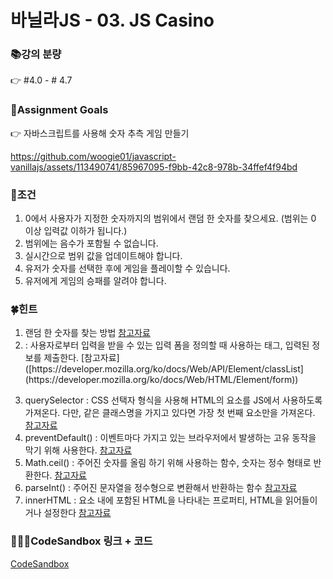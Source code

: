 # 바닐라JS - 03. JS Casino

### 📚강의 분량
👉 #4.0 - # 4.7

### 🥅Assignment Goals
👉 자바스크립트를 사용해 숫자 추측 게임 만들기

https://github.com/woogie01/javascript-vanillajs/assets/113490741/85967095-f9bb-42c8-978b-34ffef4f94bd

### 📕조건

1. 0에서 사용자가 지정한 숫자까지의 범위에서 랜덤 한 숫자를 찾으세요. (범위는 0 이상 입력값 이하가 됩니다.)
1. 범위에는 음수가 포함될 수 없습니다.
1. 실시간으로 범위 값을 업데이트해야 합니다.
1. 유저가 숫자를 선택한 후에 게임을 플레이할 수 있습니다.
1. 유저에게 게임의 승패를 알려야 합니다.

### 🍀힌트
1. 랜덤 한 숫자를 찾는 방법 [참고자료]([https://developer.mozilla.org/ko/docs/Web/JavaScript/Reference/Statements/if...else](https://nomadcoders.co/javascript-for-beginners/lectures/2911))
1. <form> : 사용자로부터 입력을 받을 수 있는 입력 폼을 정의할 때 사용하는 태그, 입력된 정보를 제출한다. [참고자료]([https://developer.mozilla.org/ko/docs/Web/API/Element/classList](https://developer.mozilla.org/ko/docs/Web/HTML/Element/form))
1. querySelector : CSS 선택자 형식을 사용해 HTML의 요소를 JS에서 사용하도록 가져온다. 다만, 같은 클래스명을 가지고 있다면 가장 첫 번째 요소만을 가져온다. [참고자료](https://developer.mozilla.org/ko/docs/Web/API/Document/querySelector)
1. preventDefault() : 이벤트마다 가지고 있는 브라우저에서 발생하는 고유 동작을 막기 위해 사용한다. [참고자료]([https://developer.mozilla.org/ko/docs/Web/API/Element/classList](https://developer.mozilla.org/ko/docs/Web/API/Event/preventDefault))
1. Math.ceil() : 주어진 숫자를 올림 하기 위해 사용하는 함수, 숫자는 정수 형태로 반환한다. [참고자료](https://developer.mozilla.org/ko/docs/Web/JavaScript/Reference/Global_Objects/Math/ceil)
1. parseInt() : 주어진 문자열을 정수형으로 변환해서 반환하는 함수 [참고자료](https://developer.mozilla.org/ko/docs/Web/JavaScript/Reference/Global_Objects/parseInt)
1. innerHTML : 요소 내에 포함된 HTML을 나타내는 프로퍼티, HTML을 읽어들이거나 설정한다 [참고자료](https://developer.mozilla.org/ko/docs/Web/API/Element/innerHTML)

### 👨🏻‍💻CodeSandbox 링크 + 코드  
[CodeSandbox](https://codesandbox.io/p/sandbox/assignment-03-4rtk2p?file=%2Fsrc%2Findex.html%3A12%2C1)
